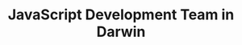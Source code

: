 ---
title: JavaScript Development Team in Darwin
permalink: /landings/javascript-developer-darwin
technology: JavaScript
location: Darwin
---